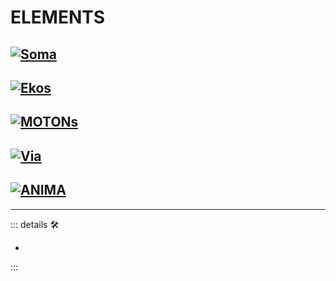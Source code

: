 # ELEMENTS

## [![Soma](/Ikon/Soma_Ikon.png)](/PlantaBeta/Teori/Elements/Soma/SomaOverview)

## [![Ekos](/Ikon/Ekos_Ikon.png)](/PlantaBeta/Teori/Elements/Ekos/EkosOverview)

## [![MOTONs](/Ikon/Motor_Ikon.png)](/PlantaBeta/Teori/Elements/Motor/MotorOverview)

## [![Via](/Ikon/Via_Ikon.png)](/PlantaBeta/Teori/Elements/Via/ViaOverview)

## [![ANIMA](/Ikon/Anima_Ikon.png)](/PlantaBeta/Teori/Elements/ANIMA/AnimaOverview)

---

<!-- =================================================== -->
<!-- =================================================== -->
<!-- =================================================== -->
<!-- =================================================== -->
<!-- =================================================== -->
::: details 🛠

-

:::
